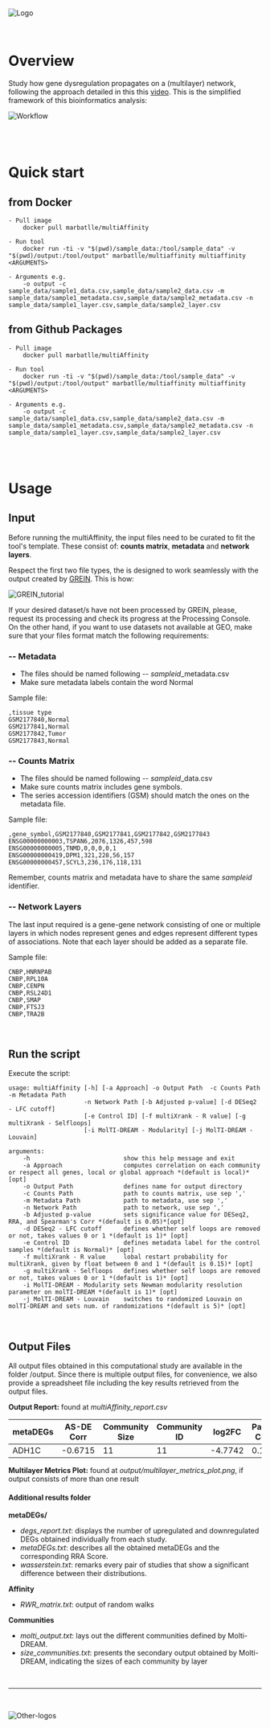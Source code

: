 <br>

![Logo](img/multiaffinity-logo.png)

<br>

# Overview

Study how gene dysregulation propagates on a (multilayer) network, following the approach detailed in this this [video](https://www.youtube.com/watch?v=1tcwczu47aI&t=10s). This is the simplified framework of this bioinformatics analysis:
<br>

![Workflow](img/multiAffinity_workflow.png)



<br>
<br>

# Quick start 

## from Docker

    - Pull image
        docker pull marbatlle/multiAffinity
        
    - Run tool
        docker run -ti -v "$(pwd)/sample_data:/tool/sample_data" -v "$(pwd)/output:/tool/output" marbatlle/multiaffinity multiaffinity <ARGUMENTS>

    - Arguments e.g.
        -o output -c sample_data/sample1_data.csv,sample_data/sample2_data.csv -m sample_data/sample1_metadata.csv,sample_data/sample2_metadata.csv -n sample_data/sample1_layer.csv,sample_data/sample2_layer.csv
## from Github Packages

    - Pull image
        docker pull marbatlle/multiAffinity
        
    - Run tool
        docker run -ti -v "$(pwd)/sample_data:/tool/sample_data" -v "$(pwd)/output:/tool/output" marbatlle/multiaffinity multiaffinity <ARGUMENTS>

    - Arguments e.g.
        -o output -c sample_data/sample1_data.csv,sample_data/sample2_data.csv -m sample_data/sample1_metadata.csv,sample_data/sample2_metadata.csv -n sample_data/sample1_layer.csv,sample_data/sample2_layer.csv
    
<br>
<br>

# Usage
## Input
Before running the multiAffinity, the input files need to be curated to fit the tool's template. These consist of: **counts matrix**, **metadata** and **network layers**.

Respect the first two file types, the is designed to work seamlessly with the output created by [GREIN](http://www.ilincs.org/apps/grein/?gse=). This is how:

![GREIN_tutorial](img/tutorial_grein.png)

If your desired dataset/s have not been processed by GREIN, please, request its processing and check its progress at the Processing Console. On the other hand, if you want to use datasets not available at GEO, make sure that your files format match the following requirements:

### -- Metadata
* The files should be named following -- *sampleid*_metadata.csv
* Make sure metadata labels contain the word Normal

Sample file:

    ,tissue type
    GSM2177840,Normal
    GSM2177841,Normal
    GSM2177842,Tumor
    GSM2177843,Normal

### -- Counts Matrix
* The files should be named following -- *sampleid*_data.csv
* Make sure counts matrix includes gene symbols.
* The series accession identifiers (GSM) should match the ones on the metadata file.

Sample file:

    ,gene_symbol,GSM2177840,GSM2177841,GSM2177842,GSM2177843
    ENSG00000000003,TSPAN6,2076,1326,457,598
    ENSG00000000005,TNMD,0,0,0,0,1
    ENSG00000000419,DPM1,321,228,56,157
    ENSG00000000457,SCYL3,236,176,118,131

Remember, counts matrix and metadata have to share the same *sampleid* identifier.

### -- Network Layers

The last input required is a gene-gene network consisting of one or multiple layers in which nodes represent genes and edges represent different types of associations. Note that each layer should be added as a separate file.

Sample file:

    CNBP,HNRNPAB
    CNBP,RPL10A
    CNBP,CENPN
    CNBP,RSL24D1
    CNBP,SMAP
    CNBP,FTSJ3
    CNBP,TRA2B
<br>

## Run the script

Execute the script:

    usage: multiAffinity [-h] [-a Approach] -o Output Path  -c Counts Path -m Metadata Path
                         -n Network Path [-b Adjusted p-value] [-d DESeq2 - LFC cutoff]
                         [-e Control ID] [-f multiXrank - R value] [-g multiXrank - Selfloops]
                         [-i MolTI-DREAM - Modularity] [-j MolTI-DREAM - Louvain]

    arguments:
        -h                          show this help message and exit
        -a Approach                 computes correlation on each community or respect all genes, local or global approach *(default is local)*[opt]
        -o Output Path              defines name for output directory
        -c Counts Path              path to counts matrix, use sep ','
        -m Metadata Path            path to metadata, use sep ','
        -n Network Path             path to network, use sep ','
        -b Adjusted p-value         sets significance value for DESeq2, RRA, and Spearman's Corr *(default is 0.05)*[opt]
        -d DESeq2 - LFC cutoff      defines whether self loops are removed or not, takes values 0 or 1 *(default is 1)* [opt]
        -e Control ID               defines metadata label for the control samples *(default is Normal)* [opt]
        -f multiXrank - R value     lobal restart probability for multiXrank, given by float between 0 and 1 *(default is 0.15)* [opt]
        -g multiXrank - Selfloops   defines whether self loops are removed or not, takes values 0 or 1 *(default is 1)* [opt]
        -i MolTI-DREAM - Modularity sets Newman modularity resolution parameter on molTI-DREAM *(default is 1)* [opt]
        -j MolTI-DREAM - Louvain    switches to randomized Louvain on molTI-DREAM and sets num. of randomizations *(default is 5)* [opt]
<br>

## Output Files

All output files obtained in this computational study are available in the folder /output. Since there is multiple output files, for convenience, we also provide a spreadsheet file including the key results retrieved from the output files.

**Output Report:** found at *multiAffinity_report.csv*

|metaDEGs|AS-DE Corr|Community Size|Community ID|log2FC |Participation Coefficient|Overlap Degree|
|--------|----------|--------------|------------|-------|-------------------------|--------------|
|ADH1C   |-0.6715   |11            |11          |-4.7742|0.1038                   |75            |

**Multilayer Metrics Plot:** found at *output/multilayer_metrics_plot.png*, if output consists of more than one result

#### Additional results folder

**metaDEGs/**
- *degs_report.txt*: displays the number of upregulated and downregulated DEGs obtained individually from each study.
- *metaDEGs.txt*: describes all the obtained metaDEGs and the corresponding RRA Score.
- *wasserstein.txt*: remarks every pair of studies that show a significant difference between their distributions.

**Affinity**

- *RWR_matrix.txt*: output of random walks


**Communities**

- *molti_output.txt*: lays out the different communities defined by Molti-DREAM.
- *size_communities.txt*: presents the secondary output obtained by Molti-DREAM, indicating the sizes of each community by layer

<br>

-------------------------------------------------------------------------

<br>

![Other-logos](img/logos-project.jpg)
